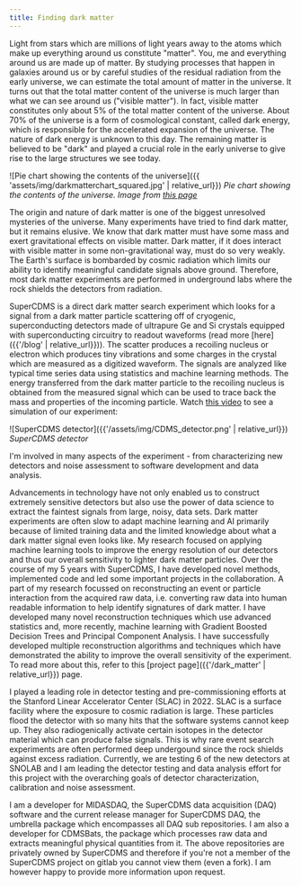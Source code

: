 ```yaml
---
title: Finding dark matter
---
```


Light from stars which are millions of light years away to the atoms which make up everything around us constitute "matter". You, me and everything around us are made up of matter. By studying processes that happen in galaxies around us or by careful studies of the residual radiation from the early universe, we can estimate the total amount of matter in the universe. It turns out that the total matter content of the universe is much larger than what we can see around us ("visible matter"). In fact, visible matter constitutes only about 5% of the total matter content of the universe. About 70% of the universe is a form of cosmological constant, called dark energy, which is responsible for the accelerated expansion of the universe. The nature of dark energy is unknown to this day. The remaining matter is believed to be "dark" and played a crucial role in the early universe to give rise to the large structures we see today.

![Pie chart showing the contents of the universe]({{ 'assets/img/darkmatterchart_squared.jpg' | relative_url}})
*Pie chart showing the contents of the universe. Image from [this page](https://public.nrao.edu/radio-astronomy/dark-matter/)*

The origin and nature of dark matter is one of the biggest unresolved mysteries of the universe. Many experiments have tried to find dark matter, but it remains elusive. We know that dark matter must have some mass and exert gravitational effects on visible matter. Dark matter, if it does interact with visible matter in some non-gravitational way, must do so very weakly. The Earth's surface is bombarded by cosmic radiation which limits our ability to identify meaningful candidate signals above ground. Therefore, most dark matter experiments are performed in underground labs where the rock shields the detectors from radiation.

SuperCDMS is a direct dark matter search experiment which looks for a signal from a dark matter particle scattering off of cryogenic, superconducting detectors made of ultrapure Ge and Si crystals equipped with superconducting circuitry to readout waveforms (read more [here]({{'/blog' | relative_url}})). The scatter produces a recoiling nucleus or electron which produces tiny vibrations and some charges in the crystal which are measured as a digitized waveform. The signals are analyzed like typical time series data using statistics and machine learning methods. The energy transferred from the dark matter particle to the recoiling nucleus is obtained from the measured signal which can be used to trace back the mass and properties of the incoming particle. Watch [this video](https://www.youtube.com/watch?v=m8ZvEyep0ms) to see a simulation of our experiment:

![SuperCDMS detector]({{'/assets/img/CDMS_detector.png' | relative_url}})
*SuperCDMS detector*

I'm involved in many aspects of the experiment - from characterizing new detectors and noise assessment to software development and data analysis.

Advancements in technology have not only enabled us to construct extremely sensitive detectors but also use the power of data science to extract the faintest signals from large, noisy, data sets. Dark matter experiments are often slow to adapt machine learning and AI primarily because of limited training data and the limited knowledge about what a dark matter signal even looks like. My research focused on applying machine learning tools to improve the energy resolution of our detectors and thus our overall sensitivity to lighter dark matter particles. Over the course of my 5 years with SuperCDMS, I have developed novel methods, implemented code and led some important projects in the collaboration. A part of my research focussed on reconstructing an event or particle interaction from the acquired raw data, i.e. converting raw data into human readable information to help identify signatures of dark matter. I have developed many novel reconstruction techniques which use advanced statistics and, more recently, machine learning with Gradient Boosted Decision Trees and Principal Component Analysis. I have successfully developed multiple reconstruction algorithms and techniques which have demonstrated the ability to improve the overall sensitivity of the experiment. To read more about this, refer to this [project page]({{'/dark_matter' | relative_url}}) page.

I played a leading role in detector testing and pre-commissioning efforts at the Stanford Linear Accelerator Center (SLAC) in 2022. SLAC is a surface facility where the exposure to cosmic radiation is large. These particles flood the detector with so many hits that the software systems cannot keep up. They also radiogenically activate certain isotopes in the detector material which can produce false signals. This is why rare event search experiments are often performed deep undergound since the rock shields against excess radiation. Currently, we are testing 6 of the new detectors at SNOLAB and I am leading the detector testing and data analysis effort for this project with the overarching goals of detector characterization, calibration and noise assessment.

I am a developer for MIDASDAQ, the SuperCDMS data acquisition (DAQ) software and the current release manager for SuperCDMS DAQ, the umbrella package which encompasses all DAQ sub repositories. I am also a developer for CDMSBats, the package which processes raw data and extracts meaningful physical quantities from it. The above repositories are privately owned by SuperCDMS and therefore if you're not a member of the SuperCDMS project on gitlab you cannot view them (even a fork). I am however happy to provide more information upon request.